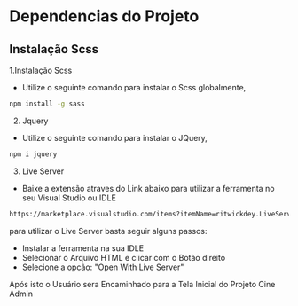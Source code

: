 # Dependencias do Projeto


## Instalação Scss

1.Instalação Scss

 - Utilize o seguinte comando para instalar o Scss globalmente,
```bash
npm install -g sass      
```

2. Jquery
- Utilize o seguinte comando para instalar o JQuery,
  
```bash
npm i jquery  
```

3. Live Server
- Baixe a extensão atraves do Link abaixo para utilizar a ferramenta no seu Visual Studio ou IDLE
```bash
https://marketplace.visualstudio.com/items?itemName=ritwickdey.LiveServer 
```

para utilizar o Live Server basta seguir alguns passos:
- Instalar a ferramenta na sua IDLE
- Selecionar o Arquivo HTML e clicar com o Botão direito
- Selecione a opcão: "Open With Live Server"

Após isto o Usuário sera Encaminhado para a Tela Inicial do Projeto Cine Admin
